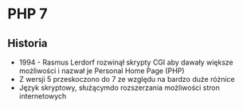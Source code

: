 # PHP 7

## Historia

- 1994 - Rasmus Lerdorf rozwinął skrypty CGI aby dawały większe możliwości i nazwał je Personal Home Page (PHP)
- Z wersji 5 przeskoczono do 7 ze względu na bardzo duże różnice
- Język skryptowy, służącymdo rozszerzania możliwości stron internetowych

